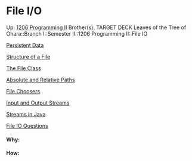 # File I/O

Up: [1206 Programming II](1206_programming_ii)
Brother(s):
TARGET DECK
Leaves of the Tree of Ohara::Branch I::Semester II::1206 Programming II::File IO

[Persistent Data](persistent_data)

[Structure of a File](structure_of_a_file)

[The File Class](the_file_class)

[Absolute and Relative Paths](absolute_and_relative_paths)

[File Choosers](file_choosers)

[Input and Output Streams](input_and_output_streams)

[Streams in Java](streams_in_java)

[File IO Questions](file_io_questions)



























#### Why:
#### How:










